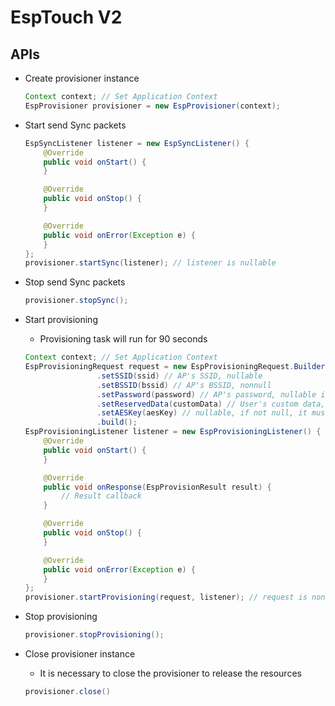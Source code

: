 # EspTouch V2


## APIs
- Create provisioner instance
  ```java
  Context context; // Set Application Context
  EspProvisioner provisioner = new EspProvisioner(context);
  ```

- Start send Sync packets
  ```java
  EspSyncListener listener = new EspSyncListener() {
      @Override
      public void onStart() {
      }

      @Override
      public void onStop() {
      }

      @Override
      public void onError(Exception e) {
      }
  };
  provisioner.startSync(listener); // listener is nullable
  ```

- Stop send Sync packets
  ```java
  provisioner.stopSync();
  ```

- Start provisioning
    - Provisioning task will run for 90 seconds
  ```java
  Context context; // Set Application Context
  EspProvisioningRequest request = new EspProvisioningRequest.Builder(context)
                  .setSSID(ssid) // AP's SSID, nullable
                  .setBSSID(bssid) // AP's BSSID, nonnull
                  .setPassword(password) // AP's password, nullable if the AP is open
                  .setReservedData(customData) // User's custom data, nullable. If not null, the max length is 127
                  .setAESKey(aesKey) // nullable, if not null, it must be 16 bytes. App developer should negotiate an AES key with Device developer first.
                  .build();
  EspProvisioningListener listener = new EspProvisioningListener() {
      @Override
      public void onStart() {
      }

      @Override
      public void onResponse(EspProvisionResult result) {
          // Result callback
      }

      @Override
      public void onStop() {
      }

      @Override
      public void onError(Exception e) {
      }
  };
  provisioner.startProvisioning(request, listener); // request is nonnull, listener is nullable
  ```

- Stop provisioning
  ```java
  provisioner.stopProvisioning();
  ```

- Close provisioner instance
    - It is necessary to close the provisioner to release the resources
  ```java
  provisioner.close()
  ```
